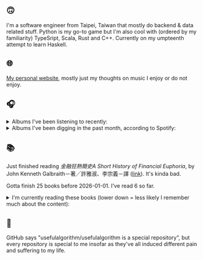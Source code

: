 ## 🙃

I'm a software engineer from Taipei, Taiwan that mostly do backend & data related stuff. Python is my go-to game but I'm also cool with (ordered by my familiarity) TypeSript, Scala, Rust and C++. Currently on my umpteenth attempt to learn Haskell.

## 🌐

[My personal website](https://usefulalgorithm.github.io/), mostly just my thoughts on music I enjoy or do not enjoy.

## 🎧

<details>
<summary>Albums I've been listening to recently:</summary>

- _End of the Middle_, by Richard Dawson
- _Decide Which Way The Eyes Are Looking_, by Lina Tullgren
- _Ballads of Harry Houdini_, by Papa M

</details>

<details>
<summary>Albums I've been digging in the past month, according to Spotify:</summary>

- _Only Good Dreams for Me_, by Zaumne
- _Skinned_, by ML Buch
- _Decide Which Way The Eyes Are Looking_, by Lina Tullgren
- _Muuntautuja_, by Oranssi Pazuzu
- _HEAL_, by Pavel Milyakov, Lucas Dupuy
- _End of the Middle_, by Richard Dawson
- _城堡_, by Jolin Tsai
- _Ephemera_, by Fergus Jones, Perko
- _浪費愛情_, by 小安
- _Strange Meridians_, by upsammy
- _Peasant_, by Richard Dawson
- _Intrinsic Rhythm_, by Perila
- _CODE NOIR_, by Quinton Barnes
- _If I don't make it, I love u_, by Still House Plants
- _Energy! Come On!_, by Energy
- _Ballads of Harry Houdini_, by Papa M
- _Endlessness_, by Nala Sinephro
- _Area Silenzio_, by eat-girls
- _Umbilical_, by Thou
- _卵_, by betcover!!

</details>

## 📚

Just finished reading _金融狂熱簡史A Short History of Financial Euphoria_, by John Kenneth Galbraith－著╱許雅淑、李宗義－譯 ([link](https://hardcover.app/books/a-short-history-of-financial-euphoria-1990)). It's kinda bad.

Gotta finish 25 books before 2026-01-01. I've read 6 so far.

<details>
<summary>I'm currently reading these books (lower down = less likely I remember much about the content):</summary>

- _The Absence of Myth: Writings on Surrealism_, by Georges Bataille, Michael   Richardson ([link](https://hardcover.app/books/the-absence-of-myth-writings-on-surrealism))
- _Genesis and Trace: Derrida Reading Husserl and Heidegger_, by Paola Marrati, Simon Sparks ([link](https://hardcover.app/books/genesis-and-trace))
- _Philosophical Chemistry: Genealogy of a Scientific Field_, by Manuel DeLanda ([link](https://hardcover.app/books/philosophical-chemistry))
- _Political Categories: Thinking Beyond Concepts_, by Michael Marder ([link](https://hardcover.app/books/political-categories))
- _Regeneration_, by Pat Barker ([link](https://hardcover.app/books/regeneration-1991))
- _K-punk_, by Mark Fisher ([link](https://hardcover.app/books/k-punk-2018))
- _A Biography of Ordinary Man: On Authorities and Minorities_, by François Laruelle, Jessie Hock, and friends ([link](https://hardcover.app/books/a-biography-of-ordinary-man))
- _A Short History of Decay_, by Emil M. Cioran, Richard Howard ([link](https://hardcover.app/books/a-short-history-of-decay))
- _Anti-Oedipus_, by Gilles Deleuze, Félix Guattari, and friends ([link](https://hardcover.app/books/anti-oedipus))
- _A Thousand Plateaus_, by Gilles Deleuze ([link](https://hardcover.app/books/a-thousand-plateaus))

</details>

## 💬

GitHub says "usefulalgorithm/usefulalgorithm is a special repository", but every repository is special to me insofar as they've all induced different pain and suffering to my life.